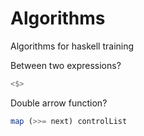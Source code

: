 # Algorithms

Algorithms for haskell training

Between two expressions?
```Haskell
<$>
```

Double arrow function?
```Haskell
map (>>= next) controlList
```
